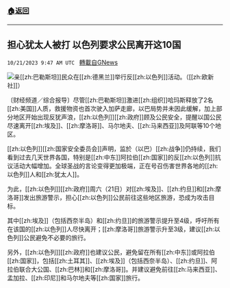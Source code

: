 ###  [:house:返回](README.md)
---


## 担心犹太人被打   以色列要求公民离开这10国
`10/21/2023 9:47 AM UTC ` [轉載自GNews](https://gnews.org/articles/1862963)

![](https://img.ltn.com.tw/Upload/business/page/800/2023/10/21/php4aPpij.jpg "")亲[[zh:巴勒斯坦]]民众在[[zh:德黑兰]]举行反[[zh:以色列]]活动。（[[zh:欧新社]]）

〔财经频道／综合报导〕尽管[[zh:巴勒斯坦]]激进[[zh:组织]]哈玛斯释放了2名[[zh:美国]]人质，救援物资也首次驶入加萨走廊，以巴局势并未因此缓解，加上部分地区开始出现反犹声浪，[[zh:以色列]][[zh:政府]]顾及公民安全，提醒以国公民尽速离开[[zh:埃及]]、[[zh:摩洛哥]]、马尔地夫、[[zh:马来西亚]]及阿联等10个地区。

[[zh:以色列]][[zh:国家安全委员会]]声明，监於（以巴）[[zh:战争]]仍持续，我们看到过去几天世界各国，特别是[[zh:中东]]阿拉伯[[zh:国家]]的反[[zh:以色列]]抗议活动大幅增加。全球圣战的言论变得更加极端，正在号召伤害世界各地的[[zh:以色列]]人和[[zh:犹太人]]。

为此，[[zh:以色列]][[zh:政府]]周六（21日）对[[zh:埃及]]、[[zh:约旦]]和[[zh:摩洛哥]]发出旅游警示，担心[[zh:以色列]]公民前往这些地区旅游，恐成为攻击目标。

其中[[zh:埃及]]（包括西奈半岛）和[[zh:约旦]]的旅游警示提升至4级，呼吁所有在该国的[[zh:以色列]]人尽快离开；[[zh:摩洛哥]]旅游警示升至3级，建议[[zh:以色列]]公民避免不必要的旅行。

另外，[[zh:以色列]][[zh:政府]]也建议公民，避免留在所有[[zh:中东]]或阿拉伯[[zh:国家]]，包括[[zh:土耳其]]、[[zh:埃及]]（包括西奈半岛）、[[zh:约旦]]、阿拉伯联合大公国、[[zh:巴林]]和[[zh:摩洛哥]]。并建议避免前往[[zh:马来西亚]]、孟加拉、[[zh:印尼]]和马尔地夫等[[zh:国家]]旅行。
